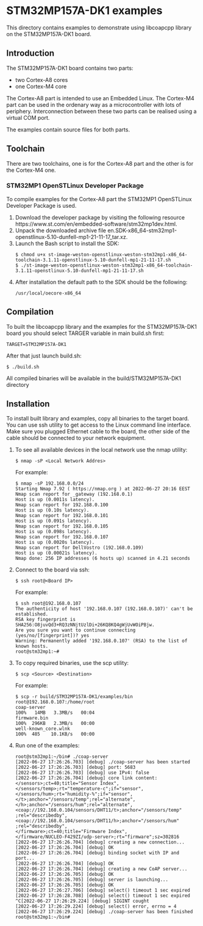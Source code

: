 # STM32MP157A-DK1 examples

This directory contains examples to demonstrate using libcoapcpp library on the STM32MP157A-DK1 board.


## Introduction
The STM32MP157A-DK1 board contains two parts:
* two Cortex-A8 cores
* one Cortex-M4 core

The Cortex-A8 part is intended to use an Embedded Linux.
The Cortex-M4 part can be used in the ordenary way as a microcontroller with lots of periphery.
Interconnection between these two parts can be realised using a virtual COM port.

The examples contain source files for both parts.

## Toolchain
There are two toolchains, one is for the Cortex-A8 part and the other is for the Cortex-M4 one.


### STM32MP1 OpenSTLinux Developer Package
<p>To compile examples for the Cortex-A8 part the STM32MP1 OpenSTLinux Developer Package is used.</p>
<ol>
<li>Download the developer package by visiting the following resource https://www.st.com/en/embedded-software/stm32mp1dev.html.</li>
<li>Unpack the downloaded archive file en.SDK-x86_64-stm32mp1-openstlinux-5.10-dunfell-mp1-21-11-17_tar.xz.</li>
<li>
Launch the Bash script to install the SDK:

~~~
$ chmod u+x st-image-weston-openstlinux-weston-stm32mp1-x86_64-toolchain-3.1.11-openstlinux-5.10-dunfell-mp1-21-11-17.sh
$ ./st-image-weston-openstlinux-weston-stm32mp1-x86_64-toolchain-3.1.11-openstlinux-5.10-dunfell-mp1-21-11-17.sh
~~~

<li>After installation the default path to the SDK should be the following:</li>

~~~
/usr/local/oecore-x86_64
~~~
</li>
</ol>

## Compilation
To built the libcoapcpp library and the examples for the STM32MP157A-DK1 board you should select TARGER variable in main build.sh first:

~~~
TARGET=STM32MP157A-DK1
~~~ 

After that just launch build.sh:

~~~
$ ./build.sh
~~~

All compiled binaries will be available in the build/STM32MP157A-DK1 directory

## Installation
<p>
To install built library and examples, copy all binaries to the target board.
You can use ssh utility to get access to the Linux command line interface.
Make sure you plugged Ethernet cable to the board, the other side of the cable should be
connected to your network equipment.
</p>
<ol>
<li>
To see all available devices in the local network use the nmap utility:

~~~
$ nmap -sP <Local Network Addres>
~~~

For example:
~~~
$ nmap -sP 192.168.0.0/24
Starting Nmap 7.92 ( https://nmap.org ) at 2022-06-27 20:16 EEST
Nmap scan report for _gateway (192.168.0.1)
Host is up (0.0011s latency).
Nmap scan report for 192.168.0.100
Host is up (0.10s latency).
Nmap scan report for 192.168.0.101
Host is up (0.091s latency).
Nmap scan report for 192.168.0.105
Host is up (0.098s latency).
Nmap scan report for 192.168.0.107
Host is up (0.0020s latency).
Nmap scan report for DellVostro (192.168.0.109)
Host is up (0.00021s latency).
Nmap done: 256 IP addresses (6 hosts up) scanned in 4.21 seconds
~~~
</li>
<li>
Connect to the board via ssh:

~~~
$ ssh root@<Board IP>
~~~

For example:
~~~
$ ssh root@192.168.0.107
The authenticity of host '192.168.0.107 (192.168.0.107)' can't be established.
RSA key fingerprint is SHA256:O8juvQd3+RQ3zNNjtUzlDi+26KQ8KQ4gWjUvWOiPBjw.
Are you sure you want to continue connecting (yes/no/[fingerprint])? yes
Warning: Permanently added '192.168.0.107' (RSA) to the list of known hosts.
root@stm32mp1:~# 
~~~
</li>
<li>
To copy required binaries, use the scp utility:

~~~
$ scp <Source> <Destination>
~~~

For example:
~~~
$ scp -r build/STM32MP157A-DK1/examples/bin root@192.168.0.107:/home/root
coap-server                                                                                                                                                                                                                                      100%   14MB   3.3MB/s   00:04
firmware.bin                                                                                                                                                                                                                                     100%  296KB   2.3MB/s   00:00
well-known_core.wlnk                                                                                                                                                                                                                             100%  485    10.1KB/s   00:00
~~~
</li>
<li>
Run one of the examples:

~~~
root@stm32mp1:~/bin# ./coap-server
[2022-06-27 17:26:26.703] [debug] ./coap-server has been started
[2022-06-27 17:26:26.703] [debug] port: 5683
[2022-06-27 17:26:26.703] [debug] use IPv4: false
[2022-06-27 17:26:26.704] [debug] core link content:
</sensors>;ct=40;title="Sensor Index",
</sensors/temp>;rt="temperature-c";if="sensor",
</sensors/hum>;rt="humidity-%";if="sensor",
</t>;anchor="/sensors/temp";rel="alternate",
</h>;anchor="/sensors/hum";rel="alternate",
<coap://192.168.0.104/sensors/DHT11/t>;anchor="/sensors/temp"
;rel="describedby",
<coap://192.168.0.104/sensors/DHT11/h>;anchor="/sensors/hum"
;rel="describedby",
</firmware>;ct=40;title="Firmware Index",
</firmware/NUCLEO-F429ZI/udp-server>;rt="firmware";sz=302816
[2022-06-27 17:26:26.704] [debug] creating a new connection...
[2022-06-27 17:26:26.704] [debug] OK
[2022-06-27 17:26:26.704] [debug] binding socket with IP and port...
[2022-06-27 17:26:26.704] [debug] OK
[2022-06-27 17:26:26.704] [debug] creating a new CoAP server...
[2022-06-27 17:26:26.705] [debug] OK
[2022-06-27 17:26:26.705] [debug] server is launching...
[2022-06-27 17:26:26.705] [debug] OK
[2022-06-27 17:26:27.706] [debug] select() timeout 1 sec expired
[2022-06-27 17:26:28.708] [debug] select() timeout 1 sec expired
^C[2022-06-27 17:26:29.224] [debug] SIGINT cought
[2022-06-27 17:26:29.224] [debug] select() error, errno = 4
[2022-06-27 17:26:29.224] [debug] ./coap-server has been finished
root@stm32mp1:~/bin#
~~~
</li>
</ol>
